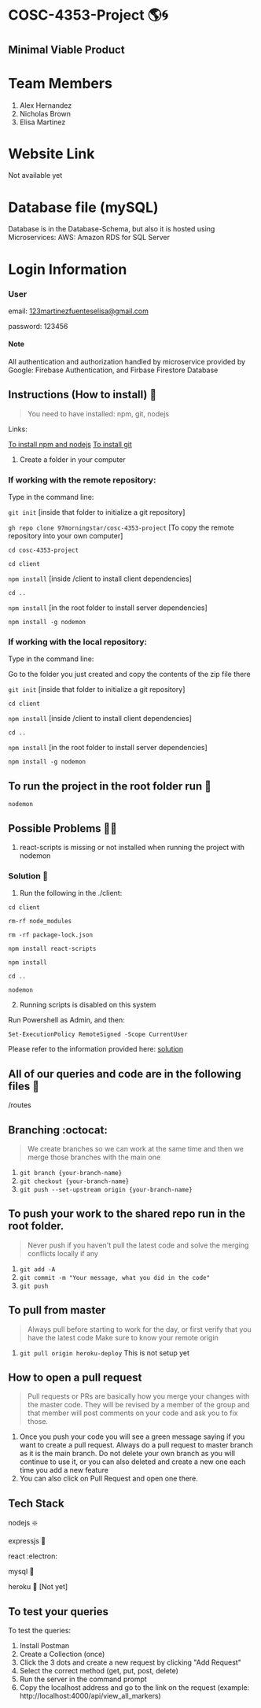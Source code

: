# COSC-4353-Project :earth_americas::cyclone: 
## Minimal Viable Product

# Team Members

1. Alex Hernandez
2. Nicholas Brown
3. Elisa Martinez

# Website Link

Not available yet

# Database file (mySQL)

Database is in the Database-Schema, but also it is hosted using Microservices: AWS: Amazon RDS for SQL Server

# Login Information

### User

email: 123martinezfuenteselisa@gmail.com

password: 123456

#### Note
All authentication and authorization handled by microservice provided by Google: Firebase Authentication, and Firbase Firestore Database

## Instructions (How to install) :receipt:
> You need to have installed: npm, git, nodejs

Links:

[To install npm and nodejs](https://nodejs.org/en/)
[To install git](https://git-scm.com/downloads)

1. Create a folder in your computer

### If working with the remote repository:

Type in the command line:

`git init` [inside that folder to initialize a git repository]

`gh repo clone 97morningstar/cosc-4353-project` [To copy the remote repository into your own computer]

`cd cosc-4353-project`

`cd client`

`npm install` [inside /client to install client dependencies]

`cd ..`

`npm install` [in the root folder to install server dependencies]

`npm install -g nodemon`


### If working with the local repository:

Type in the command line:

Go to the folder you just created and copy the contents of the zip file there

`git init` [inside that folder to initialize a git repository]

`cd client`

`npm install` [inside /client to install client dependencies]

`cd ..`

`npm install` [in the root folder to install server dependencies]

`npm install -g nodemon`

## To run the project in the root folder run :runner:
`nodemon`

## Possible Problems :massage_man:
1. react-scripts is missing or not installed when running the project with nodemon

### Solution :pill:

1. Run the following in the ./client:

`cd client`

`rm-rf node_modules`

`rm -rf package-lock.json`

`npm install react-scripts`

`npm install`

`cd ..`

`nodemon `

2. Running scripts is disabled on this system

Run Powershell as Admin, and then:

`Set-ExecutionPolicy RemoteSigned -Scope CurrentUser`

Please refer to the information provided here: [solution](https://discord.com/channels/893349245913010207/900930240002551828/903147115360976967)

## All of our queries and code are in the following files :hammer:
/routes

## Branching :octocat:

> We create branches so we can work at the same time and then we merge those branches with the main one

1. `git branch {your-branch-name}`
2. `git checkout {your-branch-name}`
3. `git push --set-upstream origin {your-branch-name}`

## To push your work to the shared repo run in the root folder. 

> Never push if you haven't pull the latest code and solve the merging conflicts locally if any

1. `git add -A`
2. `git commit -m "Your message, what you did in the code"`
3. `git push`

## To pull from master

> Always pull before starting to work for the day, or first verify that you have the latest code
> Make sure to know your remote origin

1. `git pull origin heroku-deploy` This is not setup yet

## How to open a pull request

> Pull requests or PRs are basically how you merge your changes with the master code. They will be revised by a member of the group and that member will post comments on your code and ask you to fix those.

1. Once you push your code you will see a green message saying if you want to create a pull request. Always do a pull request to master branch as it is the main branch. Do not delete your own branch as you will continue to use it, or you can also deleted and create a new one each time you add a new feature
2. You can also click on Pull Request and open one there.

## Tech Stack

nodejs :sparkle:

expressjs :steam_locomotive:

react :electron:

mysql :key:

heroku :rocket: [Not yet]

## To test your queries

To test the queries:

1. Install Postman
2. Create a Collection (once)
3. Click the 3 dots and create a new request by clicking "Add Request"
4. Select the correct method (get, put, post, delete)
5. Run the server in the command prompt
6. Copy the localhost address and go to the link on the request (example: http://localhost:4000/api/view_all_markers)
